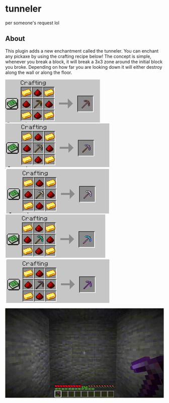 # tunneler
per someone's request lol

## About
This plugin adds a new enchantment called the tunneler. You can enchant any pickaxe by using the crafting recipe below!
The concept is simple, whenever you break a block, it will break a 3x3 zone around the initial block you broke.
Depending on how far you are looking down it will either destroy along the wall or along the floor.

![Capture(6)](/md_assets/Capture(2).PNG)
![Capture(5)](/md_assets/Capture(3).PNG)
![Capture(4)](/md_assets/Capture(4).PNG)
![Capture(3)](/md_assets/Capture(5).PNG)
![Capture(2)](/md_assets/Capture(6).PNG)

![Editor (2)](/md_assets/mining.gif)
